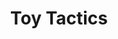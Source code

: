 ---
title: Toy Tactics
categories: gamejam
layout: game
post-image: " "
description:
tags:
heading: "Don't let your army get defeated!"
summary: "Toy Tactics is a tactics game where you play against artificial intelligent soldiers trying to defeat your army! This was designed around the theme 'Unstable' <small>(Ludum Dare 49)</small>"
icon: https://am3pap005files.storage.live.com/y4m06IOAj9MZhVusdWlDKjUID7tcvQ40c2zgNqwAN9g1XFCBF7Ww6LJyGMP0Ju462tfKdgcix_OSzMhxgg3WL4ZS7M0CNVZi4zbRjg0PK0kdN8-g2Z5AhUVyu21o3817FNbZna65Gqiyic4WO0D99MU5-CJp60QVHbJNTmqLgw6931G4Oyy4qS6R5ihdd4bKhvM?width=1920&height=1634&cropmode=none
showreel: 
itch: https://horsehead.itch.io/toy-tactics
isgameembed: true
gameembed: https://itch.io/embed-upload/4641599
widgetembed: 
status: "Refactoring"
projecttype: "Game Jam"
duration: "72 Hours"
tools: ['Unity']
roles: ['Programming', 'Level-Design', 'AI']
credits: ['Amy Elliott', 'Joe Shanahan']
---